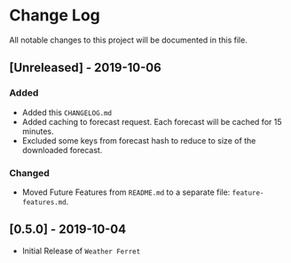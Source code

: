 
# Change Log
All notable changes to this project will be documented in this file.
 
## [Unreleased] - 2019-10-06
  
### Added
- Added this `CHANGELOG.md`
- Added caching to forecast request. Each forecast will be cached for 15 minutes. 
- Excluded some keys from forecast hash to reduce to size of the downloaded forecast.
 
### Changed
- Moved Future Features from `README.md` to a separate file: `feature-features.md`.
 
## [0.5.0] - 2019-10-04
  
- Initial Release of `Weather Ferret`

  
